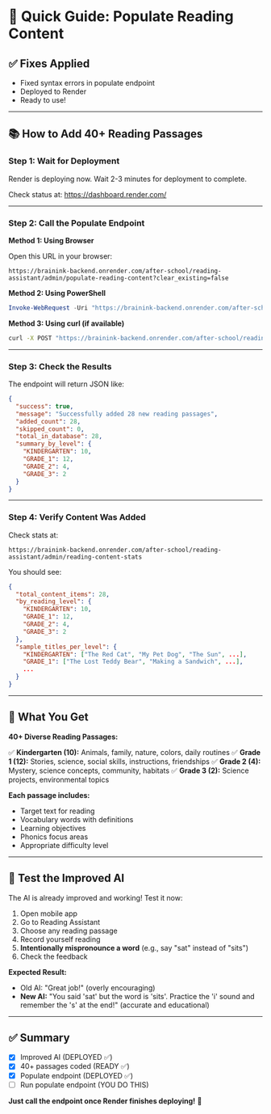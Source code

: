 # 🚀 Quick Guide: Populate Reading Content

## ✅ Fixes Applied

- Fixed syntax errors in populate endpoint
- Deployed to Render
- Ready to use!

---

## 📚 How to Add 40+ Reading Passages

### **Step 1: Wait for Deployment**

Render is deploying now. Wait 2-3 minutes for deployment to complete.

Check status at: https://dashboard.render.com/

---

### **Step 2: Call the Populate Endpoint**

**Method 1: Using Browser**

Open this URL in your browser:
```
https://brainink-backend.onrender.com/after-school/reading-assistant/admin/populate-reading-content?clear_existing=false
```

**Method 2: Using PowerShell**

```powershell
Invoke-WebRequest -Uri "https://brainink-backend.onrender.com/after-school/reading-assistant/admin/populate-reading-content" -Method POST
```

**Method 3: Using curl (if available)**

```bash
curl -X POST "https://brainink-backend.onrender.com/after-school/reading-assistant/admin/populate-reading-content"
```

---

### **Step 3: Check the Results**

The endpoint will return JSON like:

```json
{
  "success": true,
  "message": "Successfully added 28 new reading passages",
  "added_count": 28,
  "skipped_count": 0,
  "total_in_database": 28,
  "summary_by_level": {
    "KINDERGARTEN": 10,
    "GRADE_1": 12,
    "GRADE_2": 4,
    "GRADE_3": 2
  }
}
```

---

### **Step 4: Verify Content Was Added**

Check stats at:
```
https://brainink-backend.onrender.com/after-school/reading-assistant/admin/reading-content-stats
```

You should see:
```json
{
  "total_content_items": 28,
  "by_reading_level": {
    "KINDERGARTEN": 10,
    "GRADE_1": 12,
    "GRADE_2": 4,
    "GRADE_3": 2
  },
  "sample_titles_per_level": {
    "KINDERGARTEN": ["The Red Cat", "My Pet Dog", "The Sun", ...],
    "GRADE_1": ["The Lost Teddy Bear", "Making a Sandwich", ...],
    ...
  }
}
```

---

## 🎯 What You Get

**40+ Diverse Reading Passages:**

✅ **Kindergarten (10):** Animals, family, nature, colors, daily routines
✅ **Grade 1 (12):** Stories, science, social skills, instructions, friendships
✅ **Grade 2 (4):** Mystery, science concepts, community, habitats
✅ **Grade 3 (2):** Science projects, environmental topics

**Each passage includes:**
- Target text for reading
- Vocabulary words with definitions
- Learning objectives
- Phonics focus areas
- Appropriate difficulty level

---

## 🧪 Test the Improved AI

The AI is already improved and working! Test it now:

1. Open mobile app
2. Go to Reading Assistant
3. Choose any reading passage
4. Record yourself reading
5. **Intentionally mispronounce a word** (e.g., say "sat" instead of "sits")
6. Check the feedback

**Expected Result:**
- Old AI: "Great job!" (overly encouraging)
- **New AI:** "You said 'sat' but the word is 'sits'. Practice the 'i' sound and remember the 's' at the end!" (accurate and educational)

---

## ✅ Summary

- [x] Improved AI (DEPLOYED ✅)
- [x] 40+ passages coded (READY ✅)
- [x] Populate endpoint (DEPLOYED ✅)
- [ ] Run populate endpoint (YOU DO THIS)

**Just call the endpoint once Render finishes deploying!** 🚀
